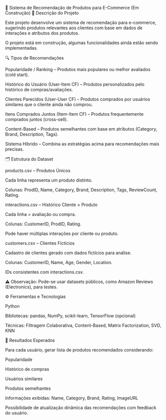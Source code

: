 🛒 Sistema de Recomendação de Produtos para E-Commerce (Em Construção)
📄 Descrição do Projeto

Este projeto desenvolve um sistema de recomendação para e-commerce, sugerindo produtos relevantes aos clientes com base em dados de interações e atributos dos produtos.

O projeto está em construção, algumas funcionalidades ainda estão sendo implementadas.

🔍 Tipos de Recomendações

Popularidade / Ranking – Produtos mais populares ou melhor avaliados (cold start).

Histórico do Usuário (User-Item CF) – Produtos personalizados pelo histórico de compras/avaliações.

Clientes Parecidos (User-User CF) – Produtos comprados por usuários similares que o cliente ainda não comprou.

Itens Comprados Juntos (Item-Item CF) – Produtos frequentemente comprados juntos (cross-sell).

Content-Based – Produtos semelhantes com base em atributos (Category, Brand, Description, Tags).

Sistema Híbrido – Combina as estratégias acima para recomendações mais precisas.

🗂 Estrutura do Dataset

products.csv – Produtos Únicos

Cada linha representa um produto distinto.

Colunas: ProdID, Name, Category, Brand, Description, Tags, ReviewCount, Rating.

interactions.csv – Histórico Cliente × Produto

Cada linha = avaliação ou compra.

Colunas: CustomerID, ProdID, Rating.

Pode haver múltiplas interações por cliente ou produto.

customers.csv – Clientes Fictícios

Cadastro de clientes gerado com dados fictícios para análise.

Colunas: CustomerID, Name, Age, Gender, Location.

IDs consistentes com interactions.csv.

⚠️ Observação: Pode-se usar datasets públicos, como Amazon Reviews (Electronics), para testes.

⚙️ Ferramentas e Tecnologias

Python

Bibliotecas: pandas, NumPy, scikit-learn, TensorFlow (opcional)

Técnicas: Filtragem Colaborativa, Content-Based, Matrix Factorization, SVD, KNN

🎯 Resultados Esperados

Para cada usuário, gerar lista de produtos recomendados considerando:

Popularidade

Histórico de compras

Usuários similares

Produtos semelhantes

Informações exibidas: Name, Category, Brand, Rating, ImageURL

Possibilidade de atualização dinâmica das recomendações com feedback do usuário.